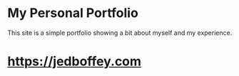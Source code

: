 # My Personal Portfolio

This site is a simple portfolio showing a bit about myself and my experience.

# https://jedboffey.com
